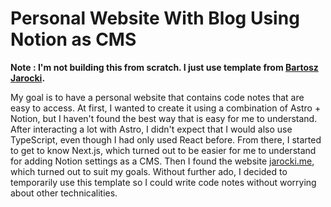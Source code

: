# Personal Website With Blog Using Notion as CMS
**Note : I'm not building this from scratch. I just use template from [Bartosz Jarocki](https://github.com/BartoszJarocki/jarocki.me).**

My goal is to have a personal website that contains code notes that are easy to access. At first, I wanted to create it using a combination of Astro + Notion, but I haven't found the best way that is easy for me to understand. After interacting a lot with Astro, I didn't expect that I would also use TypeScript, even though I had only used React before. From there, I started to get to know Next.js, which turned out to be easier for me to understand for adding Notion settings as a CMS. Then I found the website [jarocki.me](https://jarocki.me/), which turned out to suit my goals. Without further ado, I decided to temporarily use this template so I could write code notes without worrying about other technicalities.